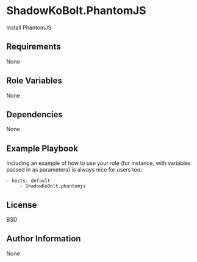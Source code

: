 ShadowKoBolt.PhantomJS
========

Install PhantomJS

Requirements
------------

None

Role Variables
--------------

None

Dependencies
------------

None

Example Playbook
-------------------------

Including an example of how to use your role (for instance, with variables passed in as parameters) is always nice for users too:

    - hosts: default
         - ShadowKoBolt.phantomjs 

License
-------

BSD

Author Information
------------------

None
